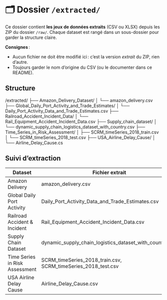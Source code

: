 # 🗂️ Dossier `/extracted/`

Ce dossier contient **les jeux de données extraits** (CSV ou XLSX) depuis les ZIP du dossier `/raw/`. Chaque dataset est rangé dans un sous-dossier pour garder la structure claire.

**Consignes** :
- Aucun fichier ne doit être modifié ici : c’est la version *extrait* du ZIP, rien d’autre.
- Toujours garder le nom d’origine du CSV (ou le documenter dans ce README).

## Structure
/extracted/
├── Amazon_Delivery_Dataset/
│ └── amazon_delivery.csv
├── Global_Daily_Port_Activity_and_Trade_Estimates/
│ └── Daily_Port_Activity_Data_and_Trade_Estimates.csv
├── Railroad_Accident_Incident_Data/
│ └── Rail_Equipment_Accident_Incident_Data.csv
├── Supply_chain_dataset/
│ └── dynamic_supply_chain_logistics_dataset_with_country.csv
├── Time_Series_in_Risk_Assessment/
│ ├── SCRM_timeSeries_2018_train.csv
│ └── SCRM_timeSeries_2018_test.csv
├── USA_Airline_Delay_Cause/
│ └── Airline_Delay_Cause.cs

## Suivi d’extraction
| Dataset                                | Fichier extrait                                      | Dossier                                    |
|----------------------------------------|------------------------------------------------------|--------------------------------------------|
| Amazon Delivery                        | amazon_delivery.csv                                  | Amazon_Delivery_Dataset/                   |
| Global Daily Port Activity             | Daily_Port_Activity_Data_and_Trade_Estimates.csv     | Global_Daily_Port_Activity_and_Trade_Estimates/ |
| Railroad Accident & Incident           | Rail_Equipment_Accident_Incident_Data.csv            | Railroad_Accident_Incident_Data/           |
| Supply Chain Dataset                   | dynamic_supply_chain_logistics_dataset_with_country.csv | Supply_chain_dataset/                   |
| Time Series in Risk Assessment         | SCRM_timeSeries_2018_train.csv, SCRM_timeSeries_2018_test.csv | Time_Series_in_Risk_Assessment/    |
| USA Airline Delay Cause                | Airline_Delay_Cause.csv                              | USA_Airline_Delay_Cause/                   |